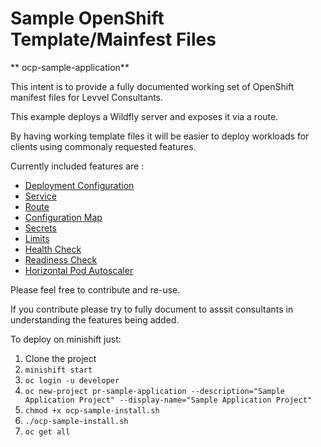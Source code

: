 # Sample OpenShift Template/Mainfest Files

** ocp-sample-application**

This intent is to provide a fully documented working set of OpenShift manifest files for Levvel Consultants.

This example deploys a Wildfly server and exposes it via a route.

By having working template files it will be easier to deploy workloads for clients using commonaly requested features.

Currently included features are :
* [Deployment Configuration](https://docs.openshift.com/container-platform/3.9/dev_guide/deployments/how_deployments_work.html)
* [Service](https://kubernetes.io/docs/concepts/services-networking/service)
* [Route](https://docs.openshift.com/container-platform/3.9/architecture/networking/routes.html)
* [Configuration Map](https://kubernetes.io/docs/tasks/configure-pod-container/configure-pod-configmap)
* [Secrets](https://kubernetes.io/docs/concepts/configuration/secret)
* [Limits](https://kubernetes.io/docs/concepts/configuration/manage-compute-resources-container)
* [Health Check](https://kubernetes.io/docs/tasks/configure-pod-container/configure-liveness-readiness-probes)
* [Readiness Check](https://kubernetes.io/docs/tasks/configure-pod-container/configure-liveness-readiness-probes)
* [Horizontal Pod Autoscaler](https://kubernetes.io/docs/tasks/run-application/horizontal-pod-autoscale)

Please feel free to contribute and re-use.

If you contribute please try to fully document to asssit consultants in understanding the features being added.

To deploy on minishift just:

1. Clone the project
2. `minishift start`
3. `oc login -u developer`
4. `oc new-project pr-sample-application --description="Sample Application Project" --display-name="Sample Application Project"`
5. `chmod +x ocp-sample-install.sh`
6. `./ocp-sample-install.sh`
7. `oc get all`
